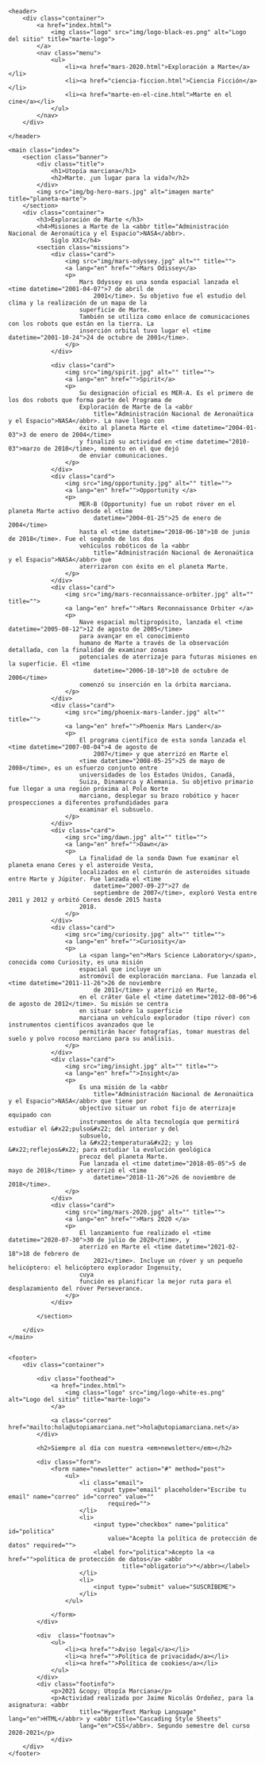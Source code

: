 <!DOCTYPE html>
<html lang="es">

<head>
    <meta charset="UTF-8">
    <meta name="viewport" content="width=device-width, initial-scale=1.0">
    <title>Utopía Marciana</title>
    <meta name="description" content="Marte, ciencia, arte y literatura">
    <link rel="preconnect" href="https://fonts.gstatic.com">
    <link
        href="https://fonts.googleapis.com/css2?family=Alegreya:ital,wght@0,400;0,700;1,400&family=Open+Sans:wght@400;700&display=swap"
        rel="stylesheet">
    <link rel="stylesheet" href="css/estilos.css">
</head>

<body class="home">

    <header>
        <div class="container">
            <a href="index.html">
                <img class="logo" src="img/logo-black-es.png" alt="Logo del sitio" title="marte-logo">
            </a>
            <nav class="menu">
                <ul>
                    <li><a href="mars-2020.html">Exploración a Marte</a></li>
                    <li><a href="ciencia-ficcion.html">Ciencia Ficción</a></li>
                    <li><a href="marte-en-el-cine.html">Marte en el cine</a></li>
                </ul>
            </nav>
        </div>

    </header>

    <main class="index">
        <section class="banner">
            <div class="title">
                <h1>Utopía marciana</h1>
                <h2>Marte. ¿un lugar para la vida?</h2>
            </div>
            <img src="img/bg-hero-mars.jpg" alt="imagen marte" title="planeta-marte">
        </section>
        <div class="container">
            <h3>Exploración de Marte </h3>
            <h4>Misiones a Marte de la <abbr title="Administración Nacional de Aeronaútica y el Espacio">NASA</abbr>.
                Siglo XXI</h4>
            <section class="missions">
                <div class="card">
                    <img src="img/mars-odyssey.jpg" alt="" title="">
                    <a lang="en" href="">Mars Odissey</a>
                    <p>
                        Mars Odyssey es una sonda espacial lanzada el <time datetime="2001-04-07">7 de abril de
                            2001</time>. Su objetivo fue el estudio del clima y la realización de un mapa de la
                        superficie de Marte.
                        También se utiliza como enlace de comunicaciones con los robots que están en la tierra. La
                        inserción orbital tuvo lugar el <time datetime="2001-10-24">24 de octubre de 2001</time>.
                    </p>
                </div>

                <div class="card">
                    <img src="img/spirit.jpg" alt="" title="">
                    <a lang="en" href="">Spirit</a>
                    <p>
                        Su designación oficial es MER-A. Es el primero de los dos robots que forma parte del Programa de
                        Exploración de Marte de la <abbr
                            title="Administración Nacional de Aeronaútica y el Espacio">NASA</abbr>. La nave llego con
                        éxito al planeta Marte el <time datetime="2004-01-03">3 de enero de 2004</time>
                        y finalizó su actividad en <time datetime="2010-03">marzo de 2010</time>, momento en el que dejó
                        de enviar comunicaciones.
                    </p>
                </div>
                <div class="card">
                    <img src="img/opportunity.jpg" alt="" title="">
                    <a lang="en" href="">Opportunity </a>
                    <p>
                        MER-B (Opportunity) fue un robot róver en el planeta Marte activo desde el <time
                            datetime="2004-01-25">25 de enero de 2004</time>
                        hasta el <time datetime="2018-06-10">10 de junio de 2018</time>. Fue el segundo de los dos
                        vehículos robóticos de la <abbr
                            title="Administración Nacional de Aeronaútica y el Espacio">NASA</abbr> que
                        aterrizaron con éxito en el planeta Marte.
                    </p>
                </div>
                <div class="card">
                    <img src="img/mars-reconnaissance-orbiter.jpg" alt="" title="">
                    <a lang="en" href="">Mars Reconnaissance Orbiter </a>
                    <p>
                        Nave espacial multipropósito, lanzada el <time datetime="2005-08-12">12 de agosto de 2005</time>
                        para avançar en el conocimiento
                        humano de Marte a través de la observación detallada, con la finalidad de examinar zonas
                        potenciales de aterrizaje para futuras misiones en la superficie. El <time
                            datetime="2006-10-10">10 de octubre de 2006</time>
                        comenzó su inserción en la órbita marciana.
                    </p>
                </div>
                <div class="card">
                    <img src="img/phoenix-mars-lander.jpg" alt="" title="">
                    <a lang="en" href="">Phoenix Mars Lander</a>
                    <p>
                        El programa científico de esta sonda lanzada el <time datetime="2007-08-04">4 de agosto de
                            2007</time> y que aterrizó en Marte el
                        <time datetime="2008-05-25">25 de mayo de 2008</time>, es un esfuerzo conjunto entre
                        universidades de los Estados Unidos, Canadá,
                        Suiza, Dinamarca y Alemania. Su objetivo primario fue llegar a una región próxima al Polo Norte
                        marciano, desplegar su brazo robótico y hacer prospecciones a diferentes profundidades para
                        examinar el subsuelo.
                    </p>
                </div>
                <div class="card">
                    <img src="img/dawn.jpg" alt="" title="">
                    <a lang="en" href="">Dawn</a>
                    <p>
                        La finalidad de la sonda Dawn fue examinar el planeta enano Ceres y el asteroide Vesta,
                        localizados en el cinturón de asteroides situado entre Marte y Júpiter. Fue lanzada el <time
                            datetime="2007-09-27">27 de
                            septiembre de 2007</time>, exploró Vesta entre 2011 y 2012 y orbitó Ceres desde 2015 hasta
                        2018.
                    </p>
                </div>
                <div class="card">
                    <img src="img/curiosity.jpg" alt="" title="">
                    <a lang="en" href="">Curiosity</a>
                    <p>
                        La <span lang="en">Mars Science Laboratory</span>, conocida como Curiosity, es una misión
                        espacial que incluye un
                        astromóvil de exploración marciana. Fue lanzada el <time datetime="2011-11-26">26 de noviembre
                            de 2011</time> y aterrizó en Marte,
                        en el cráter Gale el <time datetime="2012-08-06">6 de agosto de 2012</time>. Su misión se centra
                        en situar sobre la superficie
                        marciana un vehículo explorador (tipo róver) con instrumentos científicos avanzados que le
                        permitirán hacer fotografías, tomar muestras del suelo y polvo rocoso marciano para su análisis.
                    </p>
                </div>
                <div class="card">
                    <img src="img/insight.jpg" alt="" title="">
                    <a lang="en" href="">Insight</a>
                    <p>
                        Es una misión de la <abbr
                            title="Administración Nacional de Aeronaútica y el Espacio">NASA</abbr> que tiene por
                        objectivo situar un robot fijo de aterrizaje equipado con
                        instrumentos de alta tecnología que permitirá estudiar el &#x22;pulso&#x22; del interior y del
                        subsuelo,
                        la &#x22;temperatura&#x22; y los &#x22;reflejos&#x22; para estudiar la evolución geológica
                        precoz del planeta Marte.
                        Fue lanzada el <time datetime="2018-05-05">5 de mayo de 2018</time> y aterrizó el <time
                            datetime="2018-11-26">26 de noviembre de 2018</time>.
                    </p>
                </div>
                <div class="card">
                    <img src="img/mars-2020.jpg" alt="" title="">
                    <a lang="en" href="">Mars 2020 </a>
                    <p>
                        El lanzamiento fue realizado el <time datetime="2020-07-30">30 de julio de 2020</time>, y
                        aterrizó en Marte el <time datetime="2021-02-18">18 de febrero de
                            2021</time>. Incluye un róver y un pequeño helicóptero: el helicóptero explorador Ingenuity,
                        cuya
                        función es planificar la mejor ruta para el desplazamiento del róver Perseverance.
                    </p>
                </div>

            </section>

        </div>
    </main>


    <footer>
        <div class="container">

            <div class="foothead">
                <a href="index.html">
                    <img class="logo" src="img/logo-white-es.png" alt="Logo del sitio" title="marte-logo">
                </a>

                <a class="correo" href="mailto:hola@utopiamarciana.net">hola@utopiamarciana.net</a>
            </div>

            <h2>Siempre al día con nuestra <em>newsletter</em></h2>

            <div class="form">
                <form name="newsletter" action="#" method="post">
                    <ul>
                        <li class="email">
                            <input type="email" placeholder="Escribe tu email" name="correo" id="correo" value=""
                                required="">
                        </li>
                        <li>
                            <input type="checkbox" name="politica" id="politica"
                                value="Acepto la política de protección de datos" required="">
                            <label for="politica">Acepto la <a href="">política de protección de datos</a> <abbr
                                    title="obligatorio">*</abbr></label>
                        </li>
                        <li>
                            <input type="submit" value="SUSCRÍBEME">
                        </li>
                    </ul>

                </form>
            </div>

            <div  class="footnav">
                <ul>
                    <li><a href="">Aviso legal</a></li>
                    <li><a href="">Política de privacidad</a></li>
                    <li><a href="">Política de cookies</a></li>
                </ul>
            </div>
            <div class="footinfo">
                <p>2021 &copy; Utopía Marciana</p>
                <p>Actividad realizada por Jaime Nicolás Ordoñez, para la asignatura: <abbr
                        title="HyperText Markup Language" lang="en">HTML</abbr> y <abbr title="Cascading Style Sheets"
                        lang="en">CSS</abbr>. Segundo semestre del curso 2020-2021</p>
                </div>
        </div>
    </footer>
</body>

</html>
